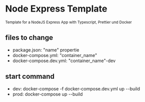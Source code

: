 # Node Express Template

<sub> Template for a NodeJS Express App with Typescript, Prettier und Docker

## files to change

- package.json: "name" propertie
- docker-compose.yml: "container_name"
- docker-compose.dev.yml: "container_name"-dev

## start command

- dev: docker-compose -f docker-compose.dev.yml up --build
- prod: docker-compose up --build
